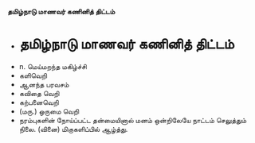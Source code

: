 **தமிழ்நாடு மாணவர் கணினித் திட்டம்**
- # தமிழ்நாடு மாணவர் கணினித் திட்டம்
- n. மெய்மறந்த மகிழ்ச்சி
- களிவெறி
- ஆனந்த பரவசம்
- கவிதை வெறி
- கற்பனைவெறி
- (மரு.) ஒருமை வெறி
- நரம்புகளின் நோய்ப்பட்ட தன்மையினால் மனம் ஒன்றிலேயே நாட்டம் செலுத்தும் நிலை. (வினை) மிகுகளிப்பில் ஆழ்த்து.

